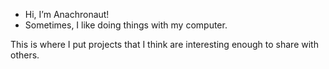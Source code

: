 - Hi, I’m Anachronaut!
- Sometimes, I like doing things with my computer.

This is where I put projects that I think are interesting enough to share with others.

<!---
RealBusinessAccount/RealBusinessAccount is a ✨ special ✨ repository because its `README.md` (this file) appears on your GitHub profile.
You can click the Preview link to take a look at your changes.
--->
